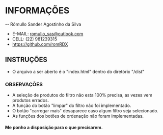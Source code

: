 # INFORMAÇÕES 

-- Rômullo Sander Agostinho da Silva

- E-MAIL: romullo_sas@outlook.com
- CELL: (22) 981239315
- https://github.com/romRDX

## INSTRUÇÕES

- O arquivo a ser aberto é o "index.html" dentro do diretório "/dist"

### OBSERVAÇÕES

- A seleção de produtos do filtro não esta 100% precisa, as vezes vem produtos errados.
- A função do botão "limpar" do filtro não foi implementado.
- O botão "carregar mais" desaparece caso algum filtro seja selecionado.
- As funções dos botões de ordenação não foram implementadas.

#### Me ponho a disposição para o que precisarem.
